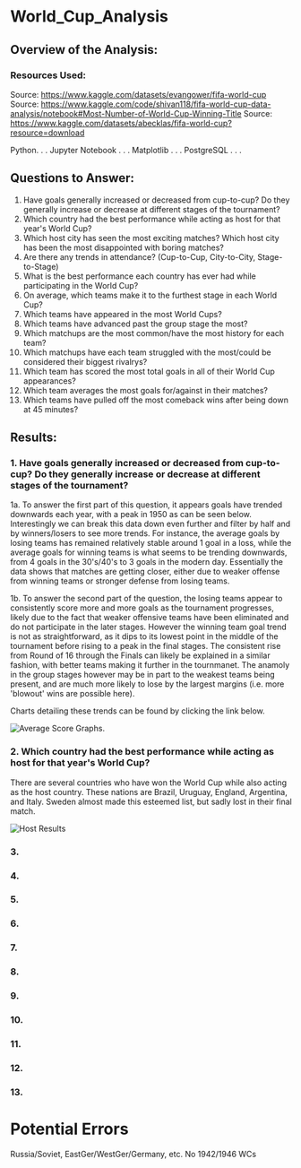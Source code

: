 # World_Cup_Analysis


## Overview of the Analysis:

### Resources Used:
Source: https://www.kaggle.com/datasets/evangower/fifa-world-cup
Source: https://www.kaggle.com/code/shivan118/fifa-world-cup-data-analysis/notebook#Most-Number-of-World-Cup-Winning-Title
Source: https://www.kaggle.com/datasets/abecklas/fifa-world-cup?resource=download

Python. . .
Jupyter Notebook . . .
Matplotlib . . .
PostgreSQL . . .

## Questions to Answer:
1. Have goals generally increased or decreased from cup-to-cup? Do they generally increase or decrease at different stages of the tournament?
2. Which country had the best performance while acting as host for that year's World Cup?
3. Which host city has seen the most exciting matches? Which host city has been the most disappointed with boring matches?
4. Are there any trends in attendance? (Cup-to-Cup, City-to-City, Stage-to-Stage)
5. What is the best performance each country has ever had while participating in the World Cup?
6. On average, which teams make it to the furthest stage in each World Cup?
7. Which teams have appeared in the most World Cups?
8. Which teams have advanced past the group stage the most?
9. Which matchups are the most common/have the most history for each team?
10. Which matchups have each team struggled with the most/could be considered their biggest rivalrys?
11. Which team has scored the most total goals in all of their World Cup appearances?
12. Which team averages the most goals for/against in their matches?
13. Which teams have pulled off the most comeback wins after being down at 45 minutes?

## Results:

### 1. Have goals generally increased or decreased from cup-to-cup? Do they generally increase or decrease at different stages of the tournament?

1a. To answer the first part of this question, it appears goals have trended downwards each year, with a peak in 1950 as can be seen below. Interestingly we can break this data down even further and filter by half and by winners/losers to see more trends. For instance, the average goals by losing teams has remained relatively stable around 1 goal in a loss, while the average goals for winning teams is what seems to be trending downwards, from 4 goals in the 30's/40's to 3 goals in the modern day. Essentially the data shows that matches are getting closer, either due to weaker offense from winning teams or stronger defense from losing teams.

1b. To answer the second part of the question, the losing teams appear to consistently score more and more goals as the tournament progresses, likely due to the fact that weaker offensive teams have been eliminated and do not participate in the later stages. However the winning team goal trend is not as straightforward, as it dips to its lowest point in the middle of the tournament before rising to a peak in the final stages. The consistent rise from Round of 16 through the Finals can likely be explained in a similar fashion, with better teams making it further in the tournmanet. The anamoly in the group stages however may be in part to the weakest teams being present, and are much more likely to lose by the largest margins (i.e. more 'blowout' wins are possible here).

Charts detailing these trends can be found by clicking the link below.

![Average Score Graphs](Analysis/Year-to-Year/). 


### 2. Which country had the best performance while acting as host for that year's World Cup?
There are several countries who have won the World Cup while also acting as the host country. These nations are Brazil, Uruguay, England, Argentina, and Italy. Sweden almost made this esteemed list, but sadly lost in their final match. 

![Host Results](Analysis/Country_Comparisons/README_images/2_Best_Results_as_Host.png)

### 3. 


### 4. 


### 5.


### 6.


### 7.


### 8.


### 9.


### 10.


### 11.


### 12.


### 13.

# Potential Errors
Russia/Soviet, EastGer/WestGer/Germany, etc.
No 1942/1946 WCs